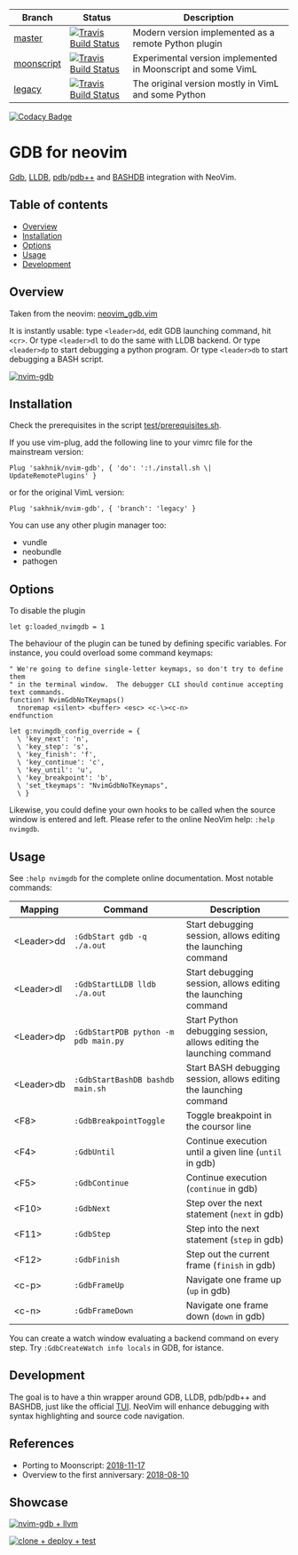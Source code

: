  
Branch | Status | Description
-------| -------|------------
[master](https://github.com/sakhnik/nvim-gdb/tree/master) | [![Travis Build Status](https://travis-ci.org/sakhnik/nvim-gdb.svg?branch=master)](https://travis-ci.org/sakhnik/nvim-gdb) | Modern version implemented as a remote Python plugin
[moonscript](https://github.com/sakhnik/nvim-gdb/tree/moonscript) | [![Travis Build Status](https://travis-ci.org/sakhnik/nvim-gdb.svg?branch=moonscript)](https://travis-ci.org/sakhnik/nvim-gdb) | Experimental version implemented in Moonscript and some VimL
[legacy](https://github.com/sakhnik/nvim-gdb/tree/legacy) | [![Travis Build Status](https://travis-ci.org/sakhnik/nvim-gdb.svg?branch=legacy)](https://travis-ci.org/sakhnik/nvim-gdb) | The original version mostly in VimL and some Python

[![Codacy Badge](https://api.codacy.com/project/badge/Grade/f2a7dc2640f84b2a8983ac6da004c7ac)](https://www.codacy.com/app/sakhnik/nvim-gdb?utm_source=github.com&amp;utm_medium=referral&amp;utm_content=sakhnik/nvim-gdb&amp;utm_campaign=Badge_Grade)

# GDB for neovim

[Gdb](https://www.gnu.org/software/gdb/), [LLDB](https://lldb.llvm.org/),
[pdb](https://docs.python.org/3/library/pdb.html)/[pdb++](https://github.com/pdbpp/pdbpp)
and [BASHDB](http://bashdb.sourceforge.net/) integration with NeoVim.

## Table of contents

  * [Overview](#overview)
  * [Installation](#installation)
  * [Options](#options)
  * [Usage](#usage)
  * [Development](#development)

## Overview

Taken from the neovim: [neovim\_gdb.vim](https://github.com/neovim/neovim/blob/master/contrib/gdb/neovim_gdb.vim)

It is instantly usable: type `<leader>dd`, edit GDB launching command, hit `<cr>`.
Or type `<leader>dl` to do the same with LLDB backend.
Or type `<leader>dp` to start debugging a python program.
Or type `<leader>db` to start debugging a BASH script.

[![nvim-gdb](https://asciinema.org/a/E8sKlS53Dm6UzK2MJjEolOyam.png)](https://asciinema.org/a/E8sKlS53Dm6UzK2MJjEolOyam?autoplay=1)

## Installation

Check the prerequisites in the script [test/prerequisites.sh](https://github.com/sakhnik/nvim-gdb/blob/master/test/prerequisites.sh).

If you use vim-plug, add the following line to your vimrc file for the mainstream version:

```vim
Plug 'sakhnik/nvim-gdb', { 'do': ':!./install.sh \| UpdateRemotePlugins' }
```

or for the original VimL version:

```vim
Plug 'sakhnik/nvim-gdb', { 'branch': 'legacy' }
```

You can use any other plugin manager too:

  * vundle
  * neobundle
  * pathogen

## Options

To disable the plugin
```vim
let g:loaded_nvimgdb = 1
```

The behaviour of the plugin can be tuned by defining specific variables.
For instance, you could overload some command keymaps:
```vim
" We're going to define single-letter keymaps, so don't try to define them
" in the terminal window.  The debugger CLI should continue accepting text commands.
function! NvimGdbNoTKeymaps()
  tnoremap <silent> <buffer> <esc> <c-\><c-n>
endfunction

let g:nvimgdb_config_override = {
  \ 'key_next': 'n',
  \ 'key_step': 's',
  \ 'key_finish': 'f',
  \ 'key_continue': 'c',
  \ 'key_until': 'u',
  \ 'key_breakpoint': 'b',
  \ 'set_tkeymaps': "NvimGdbNoTKeymaps",
  \ }
```

Likewise, you could define your own hooks to be called when the source window
is entered and left. Please refer to the online NeoVim help: `:help nvimgdb`.

## Usage

See `:help nvimgdb` for the complete online documentation. Most notable commands:

| Mapping          | Command                              | Description                                                          |
|------------------|--------------------------------------|----------------------------------------------------------------------|
| &lt;Leader&gt;dd | `:GdbStart gdb -q ./a.out`           | Start debugging session, allows editing the launching command        |
| &lt;Leader&gt;dl | `:GdbStartLLDB lldb ./a.out`         | Start debugging session, allows editing the launching command        |
| &lt;Leader&gt;dp | `:GdbStartPDB python -m pdb main.py` | Start Python debugging session, allows editing the launching command |
| &lt;Leader&gt;db | `:GdbStartBashDB bashdb main.sh`     | Start BASH debugging session, allows editing the launching command   |
| &lt;F8&gt;       | `:GdbBreakpointToggle`               | Toggle breakpoint in the coursor line                                |
| &lt;F4&gt;       | `:GdbUntil`                          | Continue execution until a given line (`until` in gdb)               |
| &lt;F5&gt;       | `:GdbContinue`                       | Continue execution (`continue` in gdb)                               |
| &lt;F10&gt;      | `:GdbNext`                           | Step over the next statement (`next` in gdb)                         |
| &lt;F11&gt;      | `:GdbStep`                           | Step into the next statement (`step` in gdb)                         |
| &lt;F12&gt;      | `:GdbFinish`                         | Step out the current frame (`finish` in gdb)                         |
| &lt;c-p&gt;      | `:GdbFrameUp`                        | Navigate one frame up (`up` in gdb)                                  |
| &lt;c-n&gt;      | `:GdbFrameDown`                      | Navigate one frame down (`down` in gdb)                              |

You can create a watch window evaluating a backend command on every step.
Try `:GdbCreateWatch info locals` in GDB, for istance.

## Development

The goal is to have a thin wrapper around
GDB, LLDB, pdb/pdb++ and BASHDB, just like the official
[TUI](https://sourceware.org/gdb/onlinedocs/gdb/TUI.html). NeoVim will enhance
debugging with syntax highlighting and source code navigation.

## References

  * Porting to Moonscript: [2018-11-17](https://sakhnik.com/2018/11/17/nvimgdb-lua.html)
  * Overview to the first anniversary: [2018-08-10](https://sakhnik.com/2018/08/10/nvim-gdb-anni.html)

## Showcase

[![nvim-gdb + llvm](https://asciinema.org/a/162697.png)](https://asciinema.org/a/162697)

[![clone + deploy + test](https://asciinema.org/a/218569.svg)](https://asciinema.org/a/218569)
